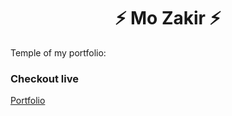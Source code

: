 <h1 align="center"> ⚡️ Mo Zakir ⚡️</h1>

Temple of my portfolio:

### Checkout live
[Portfolio](https://mozakir178.github.io/#)
